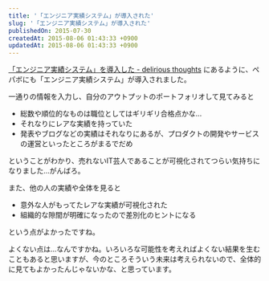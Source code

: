 ```yaml
---
title: '「エンジニア実績システム」が導入された'
slug: '「エンジニア実績システム」が導入された'
publishedOn: 2015-07-30
createdAt: 2015-08-06 01:43:33 +0900
updatedAt: 2015-08-06 01:43:33 +0900
---
```

[「エンジニア実績システム」を導入した - delirious thoughts](https://blog.kentarok.org/entry/2015/07/30/194111) にあるように、ペパボにも「エンジニア実績システム」が導入されました。

一通りの情報を入力し、自分のアウトプットのポートフォリオして見てみると

- 総数や順位的なものは職位としてはギリギリ合格点かな…
- それなりにレアな実績を持っていた
- 発表やブログなどの実績はそれなりにあるが、プロダクトの開発やサービスの運営といったところがまるでだめ

ということがわかり、売れないIT芸人であることが可視化されてつらい気持ちになりました…がんばろ。

また、他の人の実績や全体を見ると

- 意外な人がもってたレアな実績が可視化された
- 組織的な隙間が明確になったので差別化のヒントになる

という点がよかったですね。

よくない点は…なんですかね。いろいろな可能性を考えればよくない結果を生むこともあると思いますが、今のところそういう未来は考えられないので、全体的に見てもよかったんじゃないかな、と思っています。
